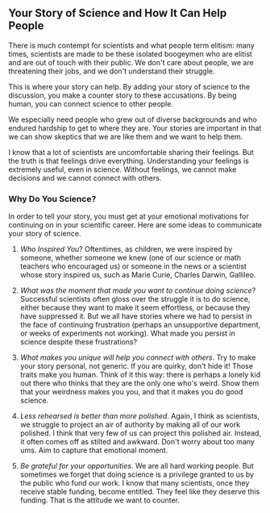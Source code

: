 ## Your Story of Science and How It Can Help People

There is much contempt for scientists and what people term elitism: many times, scientists are 
made to be these isolated boogeymen who are elitist and are out of touch with their public. We
don't care about people, we are threatening their jobs, and we don't understand their struggle.

This is where your story can help. By adding your story of science to the discussion, you make
a counter story to these accusations. By being human, you can connect science to other people.

We especially need people who grew out of diverse backgrounds and who endured hardship to get
to where they are. Your stories are important in that we can show skeptics that we are
like them and we want to help them.

I know that a lot of scientists are uncomfortable sharing their feelings. But the truth is that
feelings drive everything. Understanding your feelings is extremely useful, even in science.
Without feelings, we cannot make decisions and we cannot connect with others. 

### Why Do You Science?

In order to tell your story, you must get at your emotional motivations for continuing on in 
your scientific career. Here are some ideas to communicate your story of science.

1. *Who Inspired You*? Oftentimes, as children, we were inspired by someone, whether someone
we knew (one of our science or math teachers who encouraged us) or someone in the news or
a scientist whose story inspired us, such as Marie Curie, Charles Darwin, Gallileo. 

2. *What was the moment that made you want to continue doing science*? Successful scientists
often gloss over the struggle it is to do science, either because they want to make it seem
effortless, or because they have suppressed it. But we all have stories where we had to 
persist in the face of continuing frustration (perhaps an unsupportive department, or weeks
of experiments not working). What made you persist in science despite these frustrations?

3. *What makes you unique will help you connect with others*. Try to make your story personal,
not generic. If you are quirky, don't hide it! Those traits make you human. Think of it this
way: there is perhaps a lonely kid out there who thinks that they are the only one who's 
weird. Show them that your weirdness makes you you, and that it makes you do good science.

4. *Less rehearsed is better than more polished*. Again, I think as scientists, we struggle 
to project an air of authority by making all of our work polished. I think that very
few of us can project this polished air. Instead, it often comes off as stilted and awkward.
Don't worry about too many ums. Aim to capture that emotional moment. 

5. *Be grateful for your opportunities*. We are all hard working people. But sometimes we
forget that doing science is a privilege granted to us by the public who fund our work. I
know that many scientists, once they receive stable funding, become entitled. They feel
like they deserve this funding. That is the attitude we want to counter.
